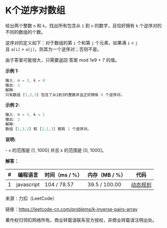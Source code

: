 # K个逆序对数组

给出两个整数 `n` 和 `k`，找出所有包含从 `1` 到 `n` 的数字，且恰好拥有 `k` 个逆序对的不同的数组的个数。

逆序对的定义如下：对于数组的第 `i` 个和第 `j` 个元素，如果满 `i` < `j` 且 `a[i]` > `a[j]`，则其为一个逆序对；否则不是。

由于答案可能很大，只需要返回 答案 mod 1e9 + 7 的值。

**示例 1:**

``` javascript
输入: n = 3, k = 0
输出: 1
解释:
只有数组 [1,2,3] 包含了从1到3的整数并且正好拥有 0 个逆序对。
```

**示例 2:**

``` javascript
输入: n = 3, k = 1
输出: 2
解释: 
数组 [1,3,2] 和 [2,1,3] 都有 1 个逆序对。
```

**说明:**

- `n` 的范围是 [1, 1000] 并且 `k` 的范围是 [0, 1000]。

**解答：**

**#**|**编程语言**|**时间（ms / %）**|**内存（MB / %）**|**代码**
--|--|--|--|--
1|javascript|104 / 78.57|39.5 / 100.00|[动态规划](./javascript/ac_v1.js)

来源：力扣（LeetCode）

链接：https://leetcode-cn.com/problems/k-inverse-pairs-array

著作权归领扣网络所有。商业转载请联系官方授权，非商业转载请注明出处。
